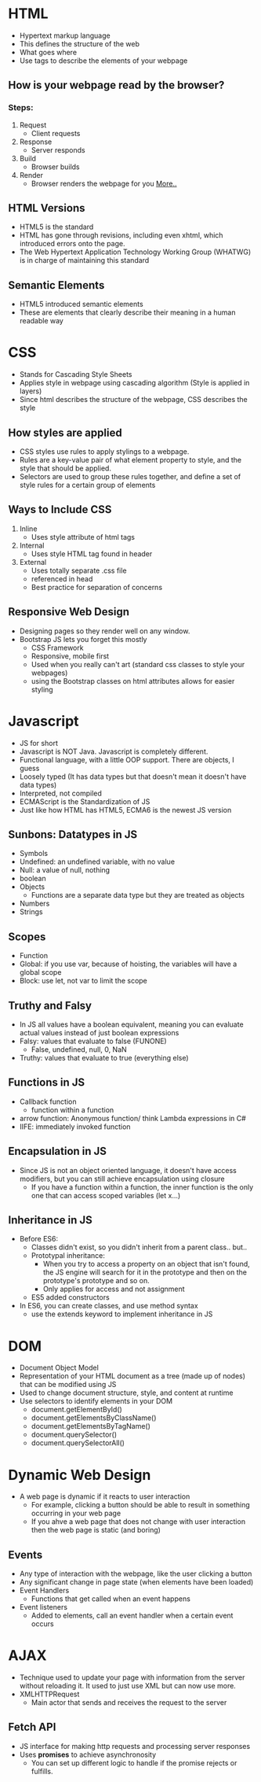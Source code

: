 # HTML
- Hypertext markup language
- This defines the structure of the web
- What goes where
- Use tags to describe the elements of your webpage

## How is your webpage read by the browser?
### Steps:
1. Request
    - Client requests
2. Response
    - Server responds
3. Build
    - Browser builds
4. Render
    - Browser renders the webpage for you
[More..](https://www.google.com/url?q=https://varvy.com/pagespeed/display.html&sa=D&ust=1605034532504000&usg=AOvVaw2hEs16F-Y3LK32s_7qjimy)

## HTML Versions
- HTML5 is the standard
- HTML has gone through revisions, including even xhtml, which introduced errors onto the page.
- The Web Hypertext Application Technology Working Group (WHATWG) is in charge of maintaining this standard

## Semantic Elements
- HTML5 introduced semantic elements
- These are elements that clearly describe their meaning in a human readable way

# CSS
- Stands for Cascading Style Sheets
- Applies style in webpage using cascading algorithm (Style is applied in layers)
- Since html describes the structure of the webpage, CSS describes the style

## How styles are applied
- CSS styles use rules to apply stylings to a webpage.
- Rules are a key-value pair of what element property to style, and the style that should be applied.
- Selectors are used to group these rules together, and define a set of style rules for a certain group of elements

## Ways to Include CSS
1. Inline
    - Uses style attribute of html tags
2. Internal
    - Uses style HTML tag found in header
3. External
    - Uses totally separate .css file
    - referenced in head
    - Best practice for separation of concerns

## Responsive Web Design
- Designing pages so they render well on any window.
- Bootstrap JS lets you forget this mostly
    - CSS Framework
    - Responsive, mobile first
    - Used when you really can't art (standard css classes to style your webpages)
    - using the Bootstrap classes on html attributes allows for easier styling

# Javascript
- JS for short
- Javascript is NOT Java. Javascript is completely different.
- Functional language, with a little OOP support. There are objects, I guess
- Loosely typed (It has data types but that doesn't mean it doesn't have data types)
- Interpreted, not compiled
- ECMAScript is the Standardization of JS
- Just like how HTML has HTML5, ECMA6 is the newest JS version

## Sunbons: Datatypes in JS
- Symbols
- Undefined: an undefined variable, with no value
- Null: a value of null, nothing
- boolean
- Objects
    - Functions are a separate data type but they are treated as objects
- Numbers
- Strings

## Scopes
- Function
- Global: if you use var, because of hoisting, the variables will have a global scope
- Block: use let, not var to limit the scope

## Truthy and Falsy
- In JS all values have a boolean equivalent, meaning you can evaluate actual values instead of just boolean expressions
- Falsy: values that evaluate to false (FUNONE)
    - False, undefined, null, 0, NaN
- Truthy: values that evaluate to true (everything else)

## Functions in JS
- Callback function
    - function within a function
- arrow function: Anonymous function/ think Lambda expressions in C#
- IIFE: immediately invoked function

## Encapsulation in JS
- Since JS is not an object oriented language, it doesn't have access modifiers, but you can still achieve encapsulation using closure
    - If you have a function within a function, the inner function is the only one that can access scoped variables (let x...)

## Inheritance in JS
- Before ES6:
    - Classes didn't exist, so you didn't inherit from a parent class.. but..
    - Prototypal inheritance:
        - When you try to access a property on an object that isn't found, the JS engine will search for it in the prototype and then on the prototype's prototype and so on.
        - Only applies for access and not assignment
    - ES5 added constructors
- In ES6, you can create classes, and use method syntax
    - use the extends keyword to implement inheritance in JS

# DOM
- Document Object Model
- Representation of your HTML document as a tree (made up of nodes) that can be modified using JS
- Used to change document structure, style, and content at runtime
- Use selectors to identify elements in your DOM
    - document.getElementById()
    - document.getElementsByClassName()
    - document.getElementsByTagName()
    - document.querySelector()
    - document.querySelectorAll()


# Dynamic Web Design
- A web page is dynamic if it reacts to user interaction
    - For example, clicking a button should be able to result in something occurring in your web page
    - If you ahve a web page that does not change with user interaction then the web page is static (and boring)
## Events
- Any type of interaction with the webpage, like the user clicking a button
- Any significant change in page state (when elements have been loaded)
- Event Handlers
    - Functions that get called when an event happens
- Event listeners
    - Added to elements, call an event handler when a certain event occurs

# AJAX
- Technique used to update your page with information from the server without reloading it. It used to just use XML but can now use more.
- XMLHTTPRequest
    - Main actor that sends and receives the request to the server

## Fetch API
- JS interface for making http requests and processing server responses
- Uses **promises** to achieve asynchronosity
    - You can set up different logic to handle if the promise rejects or fulfills.